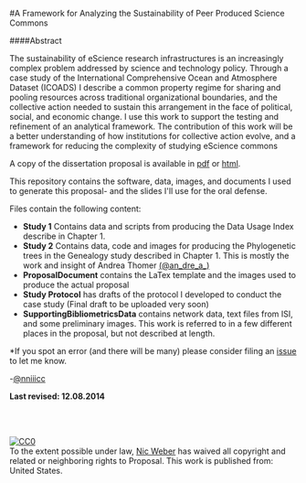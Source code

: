 #A Framework for Analyzing the Sustainability of Peer Produced Science Commons

####Abstract 

The sustainability of eScience research infrastructures is an increasingly complex problem addressed by science and technology policy. Through a case study of the International Comprehensive Ocean and Atmosphere Dataset
(ICOADS) I describe a common property regime for sharing and pooling resources across traditional organizational boundaries, and the collective action needed to sustain this arrangement in the face of political, social, and
economic change. I use this work to support the testing and refinement of
an analytical framework. The contribution of this work will be a better understanding of how institutions for collective action evolve, and a framework for reducing the complexity of studying eScience commons


A copy of the dissertation proposal is available in [pdf](https://github.com/nniiicc/DissertationProposal/raw/master/Weber_Proposal_13082014.pdf) or [html]().


This repository contains the software, data, images, and documents I used to generate this proposal- and the slides I'll use for the oral defense.


Files contain the following content:

+ **Study 1** Contains data and scripts from producing the Data Usage Index describe in Chapter 1. 
+ **Study 2** Contains data, code and images for producing the Phylogenetic trees in the Genealogy study described in Chapter 1. This is mostly the work and insight of Andrea Thomer  [(@an_dre_a_)](https://twitter.com/an_dre_a_)
+ **ProposalDocument** contains the LaTex template and the images used to produce the actual proposal
+ **Study Protocol** has drafts of the protocol I developed to conduct the case study (Final draft to be uploaded very soon)
+ **SupportingBibliometricsData** contains network data, text files from ISI, and some preliminary images. This work is referred to in a few different places in the proposal, but not described at length. 


*If you spot an error (and there will be many) please consider filing an [issue](https://github.com/nniiicc/DissertationProposal/issues) to let me know. 

-[@nniiicc](https://twitter.com/nniiicc)



**Last revised: 12.08.2014**




<br>
<br>
<p xmlns:dct="http://purl.org/dc/terms/" xmlns:vcard="http://www.w3.org/2001/vcard-rdf/3.0#">
  <a rel="license"
     href="http://creativecommons.org/publicdomain/zero/1.0/">
    <img src="http://i.creativecommons.org/p/zero/1.0/88x31.png" style="border-style: none;" alt="CC0" />
  </a>
  <br />
  To the extent possible under law,
  <a rel="dct:publisher"
     href="nicwe.be/dissertationproposal">
    <span property="dct:title">Nic Weber</span></a>
  has waived all copyright and related or neighboring rights to
  <span property="dct:title">Proposal</span>.
This work is published from:
<span property="vcard:Country" datatype="dct:ISO3166"
      content="US" about="nicwe.be/dissertationproposal">
  United States</span>.
</p>
